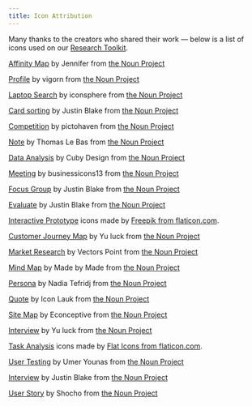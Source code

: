 ```yaml
---
title: Icon Attribution
---
```


Many thanks to the creators who shared their work — below is a list of icons used on our [Research Toolkit](/resources/research).

[Affinity Map](https://thenounproject.com/search/?q=affinity%20map&i=1694105) by Jennifer from [the Noun Project](https://thenounproject.com)

[Profile](https://thenounproject.com/search/?q=archetype&i=2305311) by vigorn from [the Noun Project](https://thenounproject.com)

[Laptop Search](https://thenounproject.com/search/?q=research%20online&i=480636) by iconsphere from [the Noun Project](https://thenounproject.com)

[Card sorting](https://thenounproject.com/search/?q=card%20sorting&i=3023123) by Justin Blake from [the Noun Project](https://thenounproject.com)

[Competition](https://thenounproject.com/search/?q=competition&i=1087154) by pictohaven from [the Noun Project](https://thenounproject.com)

[Note](https://thenounproject.com/search/?q=notes&i=2349227) by Thomas Le Bas from [the Noun Project](https://thenounproject.com)

[Data Analysis](https://thenounproject.com/search/?q=data%20analysis&i=1626192) by Cuby Design from [the Noun Project](https://thenounproject.com)

[Meeting](https://thenounproject.com/search/?q=meeting&i=3035585) by businessicons13 from [the Noun Project](https://thenounproject.com)

[Focus Group](https://thenounproject.com/search/?q=focus%20group&i=3146860) by Justin Blake from [the Noun Project](https://thenounproject.com)

[Evaluate](https://thenounproject.com/search/?q=evaluation&i=3040333) by Justin Blake from [the Noun Project](https://thenounproject.com)

[Interactive Prototype](https://www.flaticon.com/authors/freepik) icons made by [Freepik from flaticon.com](https://www.flaticon.com/).

[Customer Journey Map](https://thenounproject.com/search/?q=journey%20map&i=229089) by Yu luck from [the Noun Project](https://thenounproject.com)

[Market Research](https://thenounproject.com/search/?q=market%20research&i=3239689) by Vectors Point from [the Noun Project](https://thenounproject.com)

[Mind Map](https://thenounproject.com/search/?q=mind%20map&i=3268976) by Made by Made from [the Noun Project](https://thenounproject.com)

[Persona](https://thenounproject.com/search/?q=persona&i=3374294) by Nadia Tefridj from [the Noun Project](https://thenounproject.com)

[Quote](https://thenounproject.com/search/?q=quotes&i=2898430) by Icon Lauk from [the Noun Project](https://thenounproject.com)

[Site Map](https://thenounproject.com/search/?q=site%20map&i=3410292) by Econceptive from [the Noun Project](https://thenounproject.com)

[Interview](https://thenounproject.com/term/interview/229060/) by Yu luck from [the Noun Project](https://thenounproject.com)

[Task Analysis](https://www.flaticon.com/authors/flat-icons) icons made by [Flat Icons from flaticon.com](https://www.flaticon.com/).

[User Testing](https://thenounproject.com/search/?q=usability%20test&i=3393846) by Umer Younas from [the Noun Project](https://thenounproject.com)

[Interview](https://thenounproject.com/search/?q=interview&i=3146870) by Justin Blake from [the Noun Project](https://thenounproject.com)

[User Story](https://thenounproject.com/search/?q=user%20stories&i=2394380) by Shocho from [the Noun Project](https://thenounproject.com)